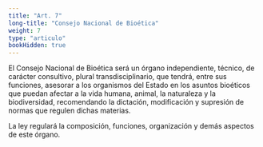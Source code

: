 ```yaml
---
title: "Art. 7"
long-title: "Consejo Nacional de Bioética"
weight: 7
type: "articulo"
bookHidden: true
---
```

El Consejo Nacional de Bioética será un órgano independiente, técnico, de carácter consultivo, plural transdisciplinario, que tendrá, entre sus funciones, asesorar a los organismos del Estado en los asuntos bioéticos que puedan afectar a la vida humana, animal, la naturaleza y la biodiversidad, recomendando la dictación, modificación y supresión de normas que regulen dichas materias. 

La ley regulará la composición, funciones, organización y demás aspectos de este órgano.

